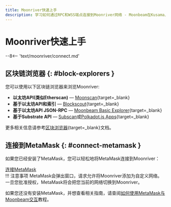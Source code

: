 ```yaml
---
title: Moonriver快速上手
description: 学习如何通过RPC和WSS端点连接到Moonriver网络 - Moonbeam在Kusama上的部署。
---
```


# Moonriver快速上手

--8<-- 'text/moonriver/connect.md'

## 区块链浏览器 {: #block-explorers }

您可以使用以下区块链浏览器来浏览Moonriver:

 - **以太坊API(类似Etherscan)** — [Moonscan](https://moonriver.moonscan.io/){target=_blank}
 - **基于以太坊API和索引** — [Blockscout](https://blockscout.moonriver.moonbeam.network/){target=_blank}
 - **基于以太坊API JSON-RPC** — [Moonbeam Basic Explorer](https://moonbeam-explorer.netlify.app/?network=Moonriver){target=_blank}
 - **基于Substrate API** — [Subscan](https://moonriver.subscan.io/)或[Polkadot.js Apps](https://polkadot.js.org/apps/?rpc=wss://wss.api.moonriver.moonbeam.network#/explorer){target=_blank}

 更多相关信息请参考[区块浏览器](/builders/get-started/explorers/){target=_blank}文档。

## 连接到MetaMask {: #connect-metamask }

如果您已经安装了MetaMask，您可以轻松地将MetaMask连接到Moonriver：

<div class="button-wrapper">
    <a href="#" class="md-button connectMetaMask" value="moonriver">连接MetaMask</a>
</div>
!!! 注意事项
    MetaMask会弹出窗口，请求允许将Moonriver添加为自定义网络。一旦您批准授权，MetaMask将会把您当前的网络切换到Moonriver。

如果您还没有安装MetaMask，并想查看相关指南，请查阅[如何使用MetaMask与Moonbeam交互](/tokens/connect/metamask/)教程。